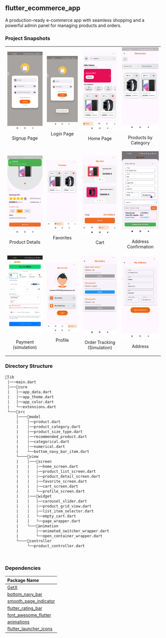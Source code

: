
## flutter_ecommerce_app
A production-ready e-commerce app with seamless shopping and a powerful admin panel for managing products and orders.

### Project Snapshots

<table>
  <tr>
    <td>
      <img src="https://github.com/ZakariaHossain56/E-commerce-app/raw/master/snapshots/signup.jpg" alt="Signup Page" width="200">
      <p style="text-align: center;">Signup Page</p>
    </td>
    <td>
      <img src="https://github.com/ZakariaHossain56/E-commerce-app/raw/master/snapshots/login.jpg" alt="Login Page" width="200">
      <p style="text-align: center;">Login Page</p>
    </td>
    <td>
      <img src="https://github.com/ZakariaHossain56/E-commerce-app/raw/master/snapshots/home_page.jpg" alt="Home Page" width="200">
      <p style="text-align: center;">Home Page</p>
    </td>
    <td>
      <img src="https://github.com/ZakariaHossain56/E-commerce-app/raw/master/snapshots/product_by_category.jpg" alt="Products by Category" width="200">
      <p style="text-align: center;">Products by Category</p>
    </td>
  </tr>
  <tr>
    <td>
      <img src="https://github.com/ZakariaHossain56/E-commerce-app/raw/master/snapshots/product_details.jpg" alt="Product Details" width="200">
      <p style="text-align: center;">Product Details</p>
    </td>
    <td>
      <img src="https://github.com/ZakariaHossain56/E-commerce-app/raw/master/snapshots/favorites.jpg" alt="Favorites" width="200">
      <p style="text-align: center;">Favorites</p>
    </td>
    <td>
      <img src="https://github.com/ZakariaHossain56/E-commerce-app/raw/master/snapshots/cart.jpg" alt="Cart" width="200">
      <p style="text-align: center;">Cart</p>
    </td>
    <td>
      <img src="https://github.com/ZakariaHossain56/E-commerce-app/raw/master/snapshots/address_confirmation.jpg" alt="Address Confirmation" width="200">
      <p style="text-align: center;">Address Confirmation</p>
    </td>
  </tr>
  <tr>
    <td>
      <img src="https://github.com/ZakariaHossain56/E-commerce-app/raw/master/snapshots/payment.jpg" alt="Payment" width="200">
      <p style="text-align: center;">Payment (simulation)</p>
    </td>
    <td>
      <img src="https://github.com/ZakariaHossain56/E-commerce-app/raw/master/snapshots/profile.jpg" alt="Profile" width="200">
      <p style="text-align: center;">Profile</p>
    </td>
    <td>
      <img src="https://github.com/ZakariaHossain56/E-commerce-app/raw/master/snapshots/order_tracking.jpg" alt="Order Tracking" width="200">
      <p style="text-align: center;">Order Tracking (Simulation)</p>
    </td>
    <td>
      <img src="https://github.com/ZakariaHossain56/E-commerce-app/raw/master/snapshots/address.jpg" alt="Address" width="200">
      <p style="text-align: center;">Address</p>
    </td>
  </tr>
</table>




### Directory Structure

```
📂lib
 │───main.dart  
 │───📂core  
 |   │──app_data.dart
 |   │──app_theme.dart
 |   │──app_color.dart
 |   └──extensions.dart
 └───📂src
     │────📂model
     │    │──product.dart
     |    │──product_category.dart
     |    │──product_size_type.dart
     |    │──recommended_product.dart
     |    │──categorical.dart
     |    │──numerical.dart
     |    └──bottom_navy_bar_item.dart
     └────📂view
     |    │───📂screen
     |    |   |──home_screen.dart
     |    |   |──product_list_screen.dart
     |    |   |──product_detail_screen.dart
     |    |   |──favorite_screen.dart
     |    |   |──cart_screen.dart
     |    |   └──profile_screen.dart
     |    │───📂widget
     |    |   |──carousel_slider.dart
     |    |   |──product_grid_view.dart
     |    |   |──list_item_selector.dart
     |    |   └──empty_cart.dart
     |    |   └──page_wrapper.dart
     |    └───📂animation
     |        |──animated_switcher_wrapper.dart
     |        └──open_container_wrapper.dart
     └────📂controller
          └──product_controller.dart
```

<br/>

### Dependencies
Package Name        |
:-------------------------|
|[GetX](https://pub.dev/packages/get) 
|[bottom_navy_bar](https://pub.dev/packages/bottom_navy_bar) 
|[smooth_page_indicator](https://pub.dev/packages/smooth_page_indicator)
|[flutter_rating_bar](https://pub.dev/packages/flutter_rating_bar)
|[font_awesome_flutter](https://pub.dev/packages/font_awesome_flutter)
|[animations](https://pub.dev/packages/animations)
|[flutter_launcher_icons](https://pub.dev/packages/flutter_launcher_icons)

<br/>
